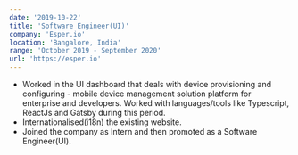 ```yaml
---
date: '2019-10-22'
title: 'Software Engineer(UI)'
company: 'Esper.io'
location: 'Bangalore, India'
range: 'October 2019 - September 2020'
url: 'https://esper.io'
---
```


- Worked in the UI dashboard that deals with device provisioning and configuring - mobile device management solution platform for enterprise and developers. Worked with languages/tools like Typescript, ReactJs and Gatsby during this period.
- Internationalised(i18n) the existing website.
- Joined the company as Intern and then promoted as a Software Engineer(UI).
